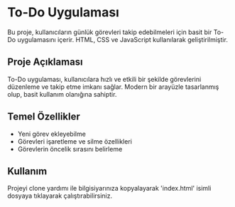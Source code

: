 # To-Do Uygulaması

Bu proje, kullanıcıların günlük görevleri takip edebilmeleri için basit bir To-Do uygulamasını içerir. HTML, CSS ve JavaScript kullanılarak geliştirilmiştir.

## Proje Açıklaması

To-Do uygulaması, kullanıcılara hızlı ve etkili bir şekilde görevlerini düzenleme ve takip etme imkanı sağlar. Modern bir arayüzle tasarlanmış olup, basit kullanım olanığına sahiptir.

## Temel Özellikler

- Yeni görev ekleyebilme
- Görevleri işaretleme ve silme özellikleri
- Görevlerin öncelik sırasını belirleme

## Kullanım

Projeyi clone yardımı ile bilgisiyarınıza kopyalayarak 'index.html' isimli dosyaya tıklayarak çalıştırabilirsiniz.